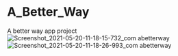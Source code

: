 # A_Better_Way
A better way app project
![Screenshot_2021-05-20-11-18-15-732_com abetterway](https://user-images.githubusercontent.com/65899061/118964089-08774d00-b95f-11eb-981d-b096b496fdf2.jpg)
![Screenshot_2021-05-20-11-18-26-993_com abetterway](https://user-images.githubusercontent.com/65899061/118964255-39578200-b95f-11eb-92e8-ed4d02acebad.jpg)
